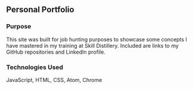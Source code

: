 ## Personal Portfolio

### Purpose

This site was built for job hunting purposes to showcase some concepts I have mastered in my training at Skill Distillery. Included are links to my GitHub repositories and LinkedIn profile.

### Technologies Used

JavaScript, HTML, CSS, Atom, Chrome
